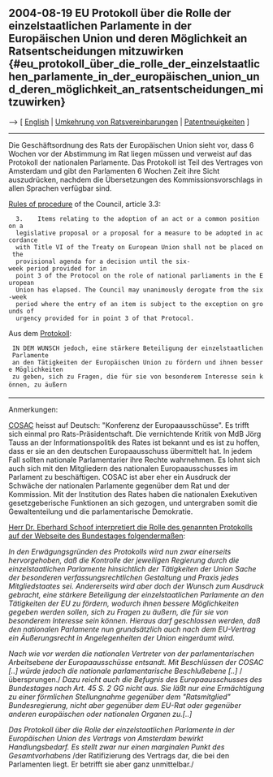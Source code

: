 ## 2004-08-19 EU Protokoll über die Rolle der einzelstaatlichen Parlamente in der Europäischen Union und deren Möglichkeit an Ratsentscheidungen mitzuwirken {#eu_protokoll_über_die_rolle_der_einzelstaatlichen_parlamente_in_der_europäischen_union_und_deren_möglichkeit_an_ratsentscheidungen_mitzuwirken}

\--\> \[ [ English](Parlprot0408En "wikilink") \| [ Umkehrung von
Ratsvereinbarungen](ConsReversDe "wikilink") \| [
Patentneuigkeiten](SwpatcninoDe "wikilink") \]

------------------------------------------------------------------------

Die Geschäftsordnung des Rats der Europäischen Union sieht vor, dass 6
Wochen vor der Abstimmung im Rat liegen müssen und verweist auf das
Protokoll der nationalen Parlamente. Das Protokoll ist Teil des
Vertrages von Amsterdam und gibt den Parlamenten 6 Wochen Zeit ihre
Sicht auszudrücken, nachdem die Übersetzungen des Kommissionsvorschlags
in allen Sprachen verfügbar sind.

[Rules of
procedure](http://ue.eu.int/uedocs/cms_data/docs/2004/6/21/Councils%20rules%20of%20procedure.pdf "wikilink")
of the Council, article 3.3:

`  3.    Items relating to the adoption of an act or a common position on a`\
`  legislative proposal or a proposal for a measure to be adopted in accordance`\
`  with Title VI of the Treaty on European Union shall not be placed on the`\
`  provisional agenda for a decision until the six-week period provided for in`\
`  point 3 of the Protocol on the role of national parliaments in the European`\
`  Union has elapsed. The Council may unanimously derogate from the six-week`\
`  period where the entry of an item is subject to the exception on grounds of `\
`  urgency provided for in point 3 of that Protocol.`

Aus dem
[Protokoll](http://europa.eu.int/eur-lex/de/treaties/selected/livre305.html "wikilink"):

` IN DEM WUNSCH jedoch, eine stärkere Beteiligung der einzelstaatlichen Parlamente `\
` an den Tätigkeiten der Europäischen Union zu fördern und ihnen bessere Möglichkeiten`\
` zu geben, sich zu Fragen, die für sie von besonderem Interesse sein können, zu äußern `

------------------------------------------------------------------------

Anmerkungen:

[COSAC](http://www.bundestag.de/parlament/gremien15/a20/cosac/ "wikilink")
heisst auf Deutsch: \"Konferenz der Europaausschüsse\". Es trifft sich
einmal pro Rats-Präsidentschaft. Die vernichtende Kritik von MdB Jörg
Tauss an der Informationspolitik des Rates ist bekannt und es ist zu
hoffen, dass er sie an den deutschen Europaausschuss übermittelt hat. In
jedem Fall sollten nationale Parlamentarier ihre Rechte wahrnehmen. Es
lohnt sich auch sich mit den Mitgliedern des nationalen
Europaausschusses im Parlament zu beschäftigen. COSAC ist aber eher ein
Ausdruck der Schwäche der nationalen Parlamente gegenüber dem Rat und
der Kommission. Mit der Institution des Rates haben die nationalen
Exekutiven gesetzgeberische Funktionen an sich gezogen, und untergraben
somit die Gewaltenteilung und die parlamentarische Demokratie.

[Herr Dr. Eberhard Schoof interpretiert die Rolle des genannten
Protokolls auf der Webseite des Bundestages
folgendermaßen](http://www.bundestag.de/parlament/gremien15/a20/cosac/cosac_11.html "wikilink"):

*In den Erwägungsgründen des Protokolls wird nun zwar einerseits
hervorgehoben,* *daß die Kontrolle der jeweiligen Regierung durch die
einzelstaatlichen Parlamente* *hinsichtlich der Tätigkeiten der Union
Sache der besonderen verfassungsrechtlichen* *Gestaltung und Praxis
jedes Mitgliedstaates sei.* *Andererseits wird aber doch der Wunsch zum
Ausdruck gebracht, eine stärkere Beteiligung* *der einzelstaatlichen
Parlamente an den Tätigkeiten der EU zu fördern, wodurch ihnen* *bessere
Möglichkeiten gegeben werden sollen, sich zu Fragen zu äußern, die für
sie von* *besonderem Interesse sein können.* *Hieraus darf geschlossen
werden, daß den nationalen Parlamente nun grundsätzlich auch* *nach dem
EU-Vertrag ein Äußerungsrecht in Angelegenheiten der Union eingeräumt
wird.*

*Nach wie vor werden die nationalen Vertreter von der parlamentarischen
Arbeitsebene* *der Europaausschüsse entsandt.* *Mit Beschlüssen der
COSAC \[..\] würde jedoch die nationale parlamentarische Beschlußebene
\[..\]* /übersprungen./ *Dazu reicht auch die Befugnis des
Europaausschusses des Bundestages nach Art. 45 S. 2 GG nicht aus.* *Sie
läßt nur eine Ermächtigung zu einer förmlichen Stellungnahme gegenüber
dem \"Ratsmitglied\"* *Bundesregierung, nicht aber gegenüber dem EU-Rat
oder gegenüber* *anderen europäischen oder nationalen Organen zu.\[..\]*

*Das Protokoll über die Rolle der einzelstaatlichen Parlamente in der
Europäischen Union des Vertrags* *von Amsterdam bewirkt Handlungsbedarf.
Es stellt zwar nur einen marginalen Punkt des Gesamtvorhabens* /der
Ratifizierung des Vertrags dar, die bei den Parlamenten liegt. Er
betrifft sie aber ganz unmittelbar./
